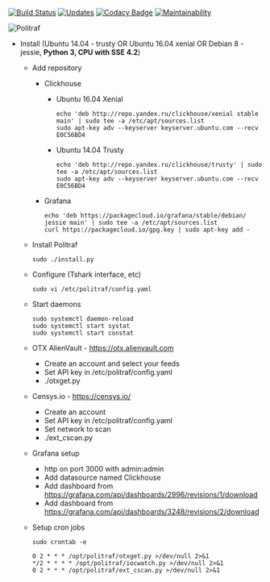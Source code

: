 [![Build Status](https://travis-ci.org/ainich/politraf.svg?branch=master)](https://travis-ci.org/ainich/politraf)
[![Updates](https://pyup.io/repos/github/ainich/politraf/shield.svg)](https://pyup.io/repos/github/ainich/politraf/)
[![Codacy Badge](https://api.codacy.com/project/badge/Grade/1f170d9dc59343daacae8bdb505468c2)](https://www.codacy.com/app/ainich/politraf?utm_source=github.com&amp;utm_medium=referral&amp;utm_content=ainich/politraf&amp;utm_campaign=Badge_Grade)
[![Maintainability](https://api.codeclimate.com/v1/badges/169ee46e7eff778a80fe/maintainability)](https://codeclimate.com/github/ainich/politraf/maintainability)


![Politraf](https://raw.githubusercontent.com/ainich/politraf/master/politraf.jpg)

* Install (Ubuntu 14.04 - trusty OR Ubuntu 16.04  xenial OR Debian 8 - jessie, **Python 3, CPU with SSE 4.2**)

  * Add repository
    * Clickhouse
      * Ubuntu 16.04 Xenial
        ```
        echo 'deb http://repo.yandex.ru/clickhouse/xenial stable main' | sudo tee -a /etc/apt/sources.list
        sudo apt-key adv --keyserver keyserver.ubuntu.com --recv E0C56BD4
        ```
      * Ubuntu 14.04  Trusty 
        ```
        echo 'deb http://repo.yandex.ru/clickhouse/trusty' | sudo tee -a /etc/apt/sources.list
        sudo apt-key adv --keyserver keyserver.ubuntu.com --recv E0C56BD4
        ```
  
    * Grafana
      ```
      echo 'deb https://packagecloud.io/grafana/stable/debian/ jessie main' | sudo tee -a /etc/apt/sources.list
      curl https://packagecloud.io/gpg.key | sudo apt-key add -
      ```

  * Install Politraf
    ```
    sudo ./install.py
    ```
  * Configure (Tshark interface, etc)
    ```
    sudo vi /etc/politraf/config.yaml
    ```
  * Start daemons
    ```
    sudo systemctl daemon-reload
    sudo systemctl start systat
    sudo systemctl start constat
    ```

  * OTX AlienVault - https://otx.alienvault.com
    * Create an account and select your feeds
    * Set API key in /etc/politraf/config.yaml
    * ./otxget.py
    
  * Censys.io - https://censys.io/
    * Create an account
    * Set API key in /etc/politraf/config.yaml
    * Set network to scan
    * ./ext_cscan.py

  * Grafana setup
    * http on port 3000 with admin:admin
    * Add datasource named Clickhouse
    * Add dashboard from https://grafana.com/api/dashboards/2996/revisions/1/download
    * Add dashboard from https://grafana.com/api/dashboards/3248/revisions/2/download

  * Setup cron jobs 
    ```
    sudo crontab -e
    ```
    ```
    0 2 * * * /opt/politraf/otxget.py >/dev/null 2>&1
    */2 * * * * /opt/politraf/iocwatch.py >/dev/null 2>&1
    0 2 * * * /opt/politraf/ext_cscan.py >/dev/null 2>&1
    ```